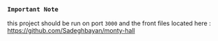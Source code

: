 ### `Important Note`

this project should be run on port `3000` and the front files located here : https://github.com/Sadeghbayan/monty-hall
